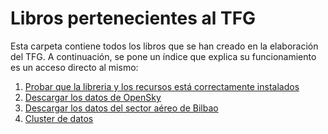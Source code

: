 # Libros pertenecientes al TFG
Esta carpeta contiene todos los libros que se han creado en la elaboración del TFG. A continuación, se pone un índice que explica su funcionamiento es un acceso directo al mismo:
1. [Probar que la libreria y los recursos está correctamente instalados](https://github.com/jaimebw/tfg/blob/master/libros/prueba.ipynb)
2. [Descargar los datos de OpenSky](https://github.com/jaimebw/tfg/blob/master/libros/descargar_opensky.ipynb)
3. [Descargar los datos del sector aéreo de Bilbao](https://github.com/jaimebw/tfg/blob/master/libros/descarga_bilbao.ipynb)
4. [Cluster de datos](https://github.com/jaimebw/tfg/blob/master/libros/cluster.ipynb)
